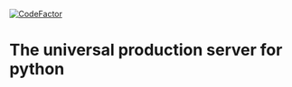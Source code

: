 [![CodeFactor](https://www.codefactor.io/repository/github/project-dream-weaver/sandman/badge)](https://www.codefactor.io/repository/github/project-dream-weaver/sandman)

# The universal production server for python


